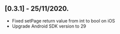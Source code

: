 ## [0.3.1] - 25/11/2020.

* Fixed setPage return value from int to bool on iOS
* Upgrade Android SDK version to 29